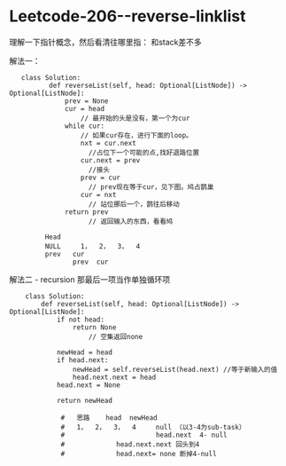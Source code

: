 # Leetcode-206--reverse-linklist

理解一下指针概念，然后看清往哪里指：
和stack差不多

解法一：
  
       class Solution:
              def reverseList(self, head: Optional[ListNode]) -> Optional[ListNode]:
                  prev = None
                  cur = head
                      // 最开始的头是没有，第一个为cur
                  while cur:
                      // 如果cur存在，进行下面的loop。
                      nxt = cur.next
                        //占位下一个可能的点,找好退路位置
                      cur.next = prev
                        //接头 
                      prev = cur
                        // prev现在等于cur，见下图。鸠占鹊巢
                      cur = nxt
                        // 站位挪后一个，鹊往后移动
                  return prev
                        // 返回输入的东西，看看鸠
                  
             Head      
             NULL     1，  2，  3，  4
             prev   cur
                    prev  cur


解法二 - recursion 
那最后一项当作单独循环项

        class Solution:
            def reverseList(self, head: Optional[ListNode]) -> Optional[ListNode]:
                if not head:
                    return None
                        // 空集返回none

                newHead = head
                if head.next:
                    newHead = self.reverseList(head.next) //等于新输入的值
                    head.next.next = head
                head.next = None

                return newHead

                 #   思路    head  newHead      
                 #   1，  2，  3，  4     null （以3-4为sub-task）
                 #                       head.next  4- null 
                 #             head.next.next 回头到4
                 #             head.next= none 断掉4-null
